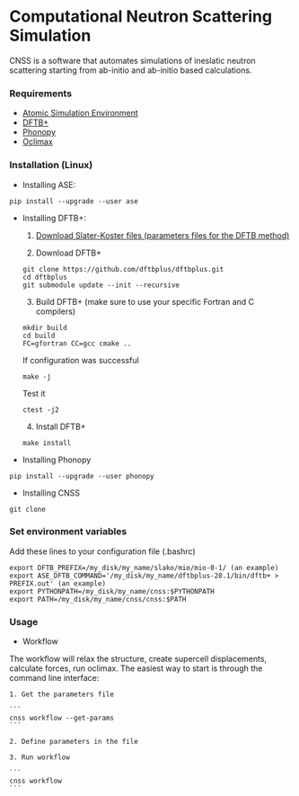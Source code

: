 # Computational Neutron Scattering Simulation

CNSS is a software that automates simulations of ineslatic neutron scattering starting from ab-initio and ab-initio based calculations.

### Requirements

* [Atomic Simulation Environment](https://wiki.fysik.dtu.dk/ase/)
* [DFTB+](https://www.dftbplus.org/)
* [Phonopy](https://phonopy.github.io/phonopy/)
* [Oclimax](https://neutrons.ornl.gov/sites/default/files/2018-NXS_Lecture_YQCheng_2.pdf)
   
### Installation (Linux)

* Installing ASE:

```
pip install --upgrade --user ase
```

* Installing DFTB+:

  1. [Download Slater-Koster files (parameters files for the DFTB method)](http://www.dftb.org/fileadmin/DFTB/public/slako-unpacked.tar.xz)

  2. Download DFTB+
  
  ```
  git clone https://github.com/dftbplus/dftbplus.git
  cd dftbplus
  git submodule update --init --recursive
  ```

  3. Build DFTB+ (make sure to use your specific Fortran and C compilers)

  ```
  mkdir build
  cd build
  FC=gfortran CC=gcc cmake ..
  ```

  If configuration was successful
  
  ```
  make -j
  ```

  Test it

  ```
  ctest -j2
  ```

  4. Install DFTB+

  ```
  make install
  ```

* Installing Phonopy

```
pip install --upgrade --user phonopy
```

* Installing CNSS

```
git clone
```

### Set environment variables

Add these lines to your configuration file (.bashrc)

```
export DFTB_PREFIX=/my_disk/my_name/slako/mio/mio-0-1/ (an example)
export ASE_DFTB_COMMAND='/my_disk/my_name/dftbplus-20.1/bin/dftb+ > PREFIX.out' (an example)
export PYTHONPATH=/my_disk/my_name/cnss:$PYTHONPATH
export PATH=/my_disk/my_name/cnss/cnss:$PATH
```

### Usage

* Workflow

The workflow will relax the structure, create supercell displacements, calculate forces, run oclimax. The easiest way to start is through the command line interface:

    1. Get the parameters file

    ```
    cnss workflow --get-params
    ```

    2. Define parameters in the file

    3. Run workflow

    ```
    cnss workflow
    ```




